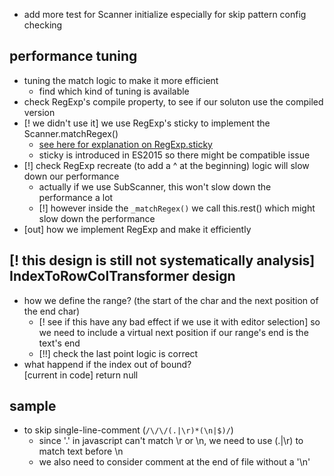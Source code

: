 * add more test for Scanner initialize especially for skip pattern config checking

## performance tuning
* tuning the match logic to make it more efficient
  * find which kind of tuning is available
* check RegExp's compile property, to see if our soluton use the compiled version
* [! we didn't use it] we use RegExp's sticky to implement the Scanner.matchRegex()
  * [see here for explanation on RegExp.sticky](http://www.cr173.com/html/18523_1.html)
  * sticky is introduced in ES2015 so there might be compatible issue
* [!] check RegExp recreate (to add a ^ at the beginning) logic will slow down our performance
  * actually if we use SubScanner, this won't slow down the performance a lot
  * [!] however inside the ```_matchRegex()``` we call this.rest() which might slow down the performance
* [out] how we implement RegExp and make it efficiently


## [! this design is still not systematically analysis] IndexToRowColTransformer design
* how we define the range? (the start of the char and the next position of the end char)
  * [! see if this have any bad effect if we use it with editor selection] so we need to include a virtual next position if our range's end is the text's end
  * [!!] check the last point logic is correct
*  what happend if the index out of bound?  
  [current in code] return null

## sample
* to skip single-line-comment (```/\/\/(.|\r)*(\n|$)/```)
  * since '.' in javascript can't match \r or \n, we need to use (.|\r) to match text before \n
  * we also need to consider comment at the end of file without a '\n'
